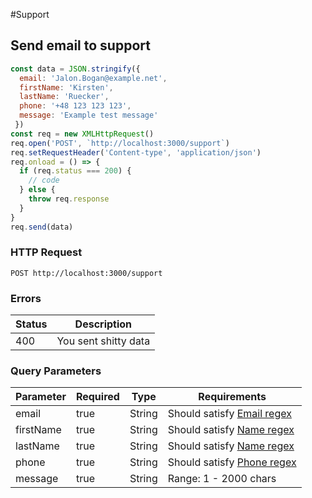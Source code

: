 #Support

## Send email to support
```javascript
const data = JSON.stringify({
  email: 'Jalon.Bogan@example.net',
  firstName: 'Kirsten',
  lastName: 'Ruecker',
  phone: '+48 123 123 123',
  message: 'Example test message'
 })
const req = new XMLHttpRequest()
req.open('POST', `http://localhost:3000/support`)
req.setRequestHeader('Content-type', 'application/json')
req.onload = () => {
  if (req.status === 200) {
    // code
  } else {
    throw req.response
  }
}
req.send(data)
```

### HTTP Request
`POST http://localhost:3000/support`

### Errors
Status | Description
------ | -----------
400 | You sent shitty data


### Query Parameters
Parameter | Required | Type | Requirements
--------- | -------- | ---- | ------------
email | true | String | Should satisfy [Email regex](#emailRegex)
firstName | true | String | Should satisfy [Name regex](#nameRegex)
lastName | true | String | Should satisfy [Name regex](#nameRegex)
phone | true | String | Should satisfy [Phone regex](#phoneRegex)
message | true | String | Range: 1 - 2000 chars
